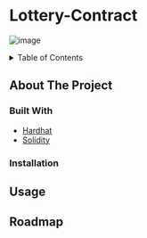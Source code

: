 # Lottery-Contract
![image](https://user-images.githubusercontent.com/53205177/172027898-03ef3920-dcf6-4dc2-b719-abf509c2144c.png)

<!-- TABLE OF CONTENTS -->
<details>
  <summary>Table of Contents</summary>
  <ol>
    <li>
      <a href="#about-the-project">About The Project</a>
      <ul>
        <li><a href="#built-with">Built With</a></li>
      </ul>
    </li>
    <li>
      <a href="#getting-started">Getting Started</a>
      <ul>
        <li><a href="#prerequisites">Prerequisites</a></li>
        <li><a href="#installation">Installation</a></li>
      </ul>
    </li>
    <li><a href="#usage">Usage</a></li>
    <li><a href="#roadmap">Roadmap</a></li>

  </ol>
</details>

<!-- ABOUT THE PROJECT -->
## About The Project

### Built With
* [Hardhat](https://hardhat.org/)
* [Solidity](https://docs.soliditylang.org/en/v0.8.14/)

### Installation

## Usage


## Roadmap


